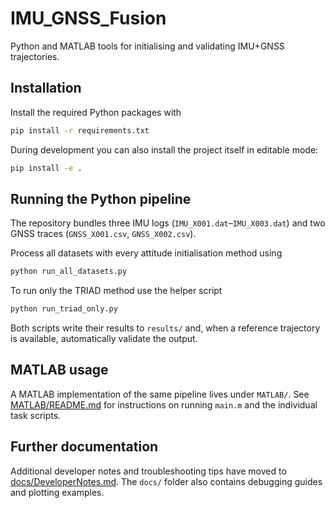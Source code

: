 # IMU_GNSS_Fusion


Python and MATLAB tools for initialising and validating IMU+GNSS trajectories.

## Installation

Install the required Python packages with

```bash
pip install -r requirements.txt
```

During development you can also install the project itself in editable mode:

```bash
pip install -e .
```

## Running the Python pipeline

The repository bundles three IMU logs (`IMU_X001.dat`–`IMU_X003.dat`) and two GNSS traces (`GNSS_X001.csv`, `GNSS_X002.csv`).

Process all datasets with every attitude initialisation method using

```bash
python run_all_datasets.py
```

To run only the TRIAD method use the helper script

```bash
python run_triad_only.py
```

Both scripts write their results to `results/` and, when a reference trajectory is available, automatically validate the output.

## MATLAB usage

A MATLAB implementation of the same pipeline lives under `MATLAB/`. See [MATLAB/README.md](MATLAB/README.md) for instructions on running `main.m` and the individual task scripts.

## Further documentation

Additional developer notes and troubleshooting tips have moved to [docs/DeveloperNotes.md](docs/DeveloperNotes.md). The `docs/` folder also contains debugging guides and plotting examples.
